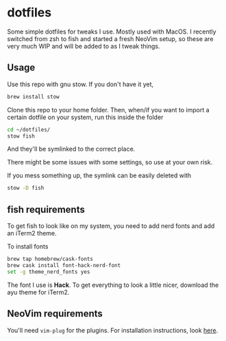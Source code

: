 # dotfiles

Some simple dotfiles for tweaks I use. Mostly used with MacOS. I recently switched from zsh to fish and started a fresh NeoVim setup,
so these are very much WIP and will be added to as I tweak things.

## Usage

Use this repo with gnu stow. If you don't have it yet,

```bash
brew install stow
```

Clone this repo to your home folder. Then, when/if you want to import a certain dotfile on your system,
run this inside the folder

```bash
cd ~/dotfiles/
stow fish
```

And they'll be symlinked to the correct place.

There might be some issues with some settings, so use at your own risk.

If you mess something up, the symlink can be easily deleted with

```bash
stow -D fish
```

## fish requirements

To get fish to look like on my system, you need to add nerd fonts and add an iTerm2 theme.

To install fonts

```bash
brew tap homebrew/cask-fonts
brew cask install font-hack-nerd-font
set -g theme_nerd_fonts yes
```

The font I use is **Hack**. To get everything to look a little nicer, download the ayu theme for iTerm2.

## NeoVim requirements

You'll need `vim-plug` for the plugins. For installation instructions, look [here](https://github.com/junegunn/vim-plug).
